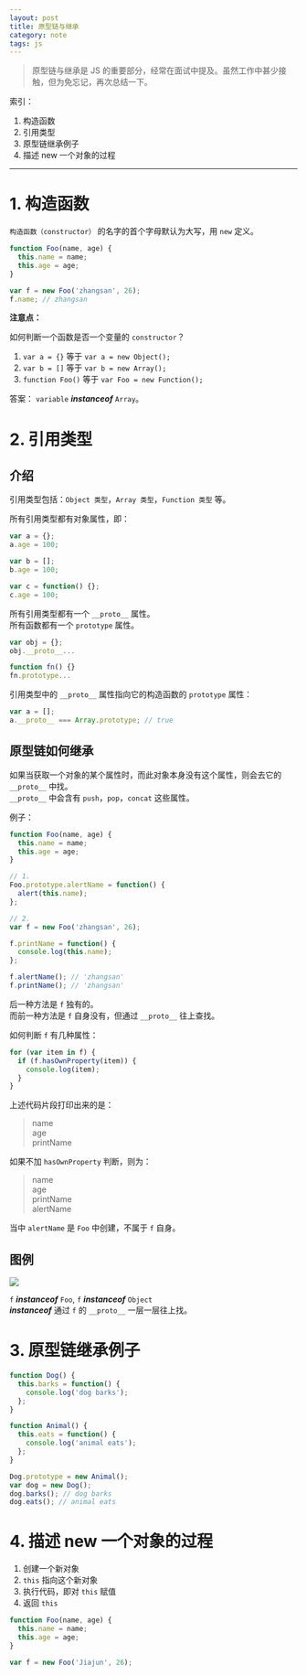 ```yaml
---
layout: post
title: 原型链与继承
category: note
tags: js
---
```


> 原型链与继承是 JS 的重要部分，经常在面试中提及。虽然工作中甚少接触，但为免忘记，再次总结一下。

索引：

1. 构造函数
2. 引用类型
3. 原型链继承例子
4. 描述 new 一个对象的过程

---

# 1. 构造函数

>

`构造函数（constructor）` 的名字的首个字母默认为大写，用 `new` 定义。

```js
function Foo(name, age) {
  this.name = name;
  this.age = age;
}

var f = new Foo('zhangsan', 26);
f.name; // zhangsan
```

**注意点：**

如何判断一个函数是否一个变量的 `constructor`？

1. `var a = {}` 等于 `var a = new Object();`
2. `var b = []` 等于 `var b = new Array();`
3. `function Foo()` 等于 `var Foo = new Function();`

答案： `variable` **_instanceof_** `Array`。

# 2. 引用类型

## 介绍

引用类型包括：`Object 类型`，`Array 类型`，`Function 类型` 等。

所有引用类型都有对象属性，即：

```js
var a = {};
a.age = 100;

var b = [];
b.age = 100;

var c = function() {};
c.age = 100;
```

所有引用类型都有一个 `__proto__` 属性。  
所有函数都有一个 `prototype` 属性。

```js
var obj = {};
obj.__proto__...
```

```js
function fn() {}
fn.prototype...
```

引用类型中的 `__proto__` 属性指向它的构造函数的 `prototype` 属性：

```js
var a = [];
a.__proto__ === Array.prototype; // true
```

## 原型链如何继承

如果当获取一个对象的某个属性时，而此对象本身没有这个属性，则会去它的 `__proto__` 中找。  
`__proto__` 中会含有 `push`，`pop`，`concat` 这些属性。

例子：

```js
function Foo(name, age) {
  this.name = name;
  this.age = age;
}

// 1.
Foo.prototype.alertName = function() {
  alert(this.name);
};

// 2.
var f = new Foo('zhangsan', 26);

f.printName = function() {
  console.log(this.name);
};

f.alertName(); // 'zhangsan'
f.printName(); // 'zhangsan'
```

后一种方法是 `f` 独有的。  
而前一种方法是 `f` 自身没有，但通过 `__proto__` 往上查找。

如何判断 `f` 有几种属性：

```js
for (var item in f) {
  if (f.hasOwnProperty(item)) {
    console.log(item);
  }
}
```

上述代码片段打印出来的是：

> name  
> age  
> printName

如果不加 `hasOwnProperty` 判断，则为：

> name  
> age  
> printName  
> alertName

当中 `alertName` 是 `Foo` 中创建，不属于 `f` 自身。

## 图例

![](http://ww1.sinaimg.cn/large/007epDtPgy1fzbyir2jxdj31bs0lsgoy.jpg)

`f` **_instanceof_** `Foo`, `f` **_instanceof_** `Object`  
**_instanceof_** 通过 `f` 的 `__proto__` 一层一层往上找。

# 3. 原型链继承例子

>

```js
function Dog() {
  this.barks = function() {
    console.log('dog barks');
  };
}

function Animal() {
  this.eats = function() {
    console.log('animal eats');
  };
}

Dog.prototype = new Animal();
var dog = new Dog();
dog.barks(); // dog barks
dog.eats(); // animal eats
```

# 4. 描述 new 一个对象的过程

>

1. 创建一个新对象
2. `this` 指向这个新对象
3. 执行代码，即对 `this` 赋值
4. 返回 `this`

```js
function Foo(name, age) {
  this.name = name;
  this.age = age;
}

var f = new Foo('Jiajun', 26);
```
